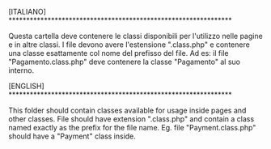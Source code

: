 [ITALIANO] ***************************************************************

Questa cartella deve contenere le classi disponibili per l'utilizzo nelle pagine e in altre
classi. I file devono avere l'estensione ".class.php" e contenere una classe esattamente
col nome del prefisso del file. Ad es: il file "Pagamento.class.php" deve contenere la classe
"Pagamento" al suo interno.

[ENGLISH] ***************************************************************

This folder should contain classes available for usage inside pages and other classes.
File should have extension ".class.php" and contain a class named exactly as the prefix for
the file name. Eg. file "Payment.class.php" should have a "Payment" class inside.